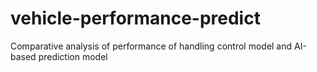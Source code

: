 # vehicle-performance-predict
Comparative analysis of performance of handling control model and AI-based prediction model
